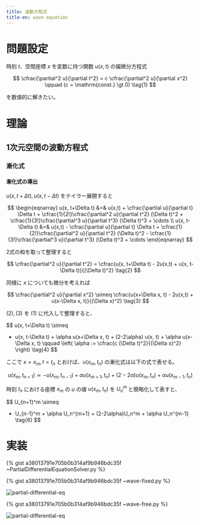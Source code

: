```yaml
---
title: 波動方程式
title-en: wave equation
---
```

# 問題設定

時刻 $t$、空間座標 $x$ を変数に持つ関数 $u(x,t)$ の偏微分方程式

$$
\cfrac{\partial^2 u}{\partial t^2} = c \cfrac{\partial^2 u}{\partial x^2}
\qquad (c = \mathrm{const.} \gt 0)
\tag{1}
$$

を数値的に解きたい。


# 理論

## 1次元空間の波動方程式

### 漸化式

#### 漸化式の導出

$u(x, t+\Delta t), u(x, t-\Delta t)$ をテイラー展開すると

$$
\begin{eqnarray}
    u(x, t+\Delta t) &=&
    u(x,t) + \cfrac{\partial u}{\partial t} \Delta t
    + \cfrac{1}{2!}\cfrac{\partial^2 u}{\partial t^2} (\Delta t)^2
    + \cfrac{1}{3!}\cfrac{\partial^3 u}{\partial t^3} (\Delta t)^3
    + \cdots
    \\
    u(x, t-\Delta t) &=& u(x,t) - \cfrac{\partial u}{\partial t} \Delta t
    + \cfrac{1}{2!}\cfrac{\partial^2 u}{\partial t^2} (\Delta t)^2
    - \cfrac{1}{3!}\cfrac{\partial^3 u}{\partial t^3} (\Delta t)^3
    + \cdots
\end{eqnarray}
$$

2式の和を取って整理すると

$$
\cfrac{\partial^2 u}{\partial t^2} = \cfrac{u(x, t+\Delta t) - 2u(x,t) + u(x, t-\Delta t)}{(\Delta t)^2}
\tag{2}
$$

同様に $x$ についても微分を考えれば

$$
\cfrac{\partial^2 u}{\partial x^2}
\simeq
\cfrac{u(x+\Delta x, t) - 2u(x,t) + u(x-\Delta x, t)}{(\Delta x)^2}
\tag{3}
$$

$(2),(3)$ を $(1)$ に代入して整理すると、

$$
u(x, t+\Delta t)
\simeq
- u(x, t-\Delta t) +
\alpha u(x+\Delta x, t) +
(2-2\alpha) u(x, t) +
\alpha u(x-\Delta x, t)
\qquad \left( \alpha := \cfrac{c (\Delta t)^2}{(\Delta x)^2} \right)
\tag{4}
$$

ここで $x=x_m,\,t=t_n$ とおけば、$u(x_m, t_n)$ の漸化式は以下の式で表せる。

$$
u(x_m, t_{n+1})
\simeq
-u(x_m, t_{n-1}) +
\alpha u(x_{m+1},t_n) +
(2-2\alpha) u(x_m,t_n) +
\alpha u(x_{m-1},t_n)
\tag{5}
$$

時刻 $t_n$ における座標 $x_m$ の $u$ の値 $u(x_m, t_n)$ を $U_n^m$ と簡略化して表すと、

$$
U_{n+1}^m
\simeq
- U_{n-1}^m +
\alpha U_n^{m+1} +
(2-2\alpha)U_n^m +
\alpha U_n^{m-1}
\tag{6}
$$


# 実装

{% gist a38013791e705b0b314af9b946bdc35f ~PartialDifferentialEquationSolver.py %}

{% gist a38013791e705b0b314af9b946bdc35f ~wave-fixed.py %}

![partial-differential-eq](https://gist.github.com/assets/13412823/fbcdcf63-223b-489f-b7e3-7b93f98ae547)

{% gist a38013791e705b0b314af9b946bdc35f ~wave-free.py %}

![partial-differential-eq](https://gist.github.com/assets/13412823/6bac4e92-b17c-4a88-872d-bb23185a54d6)

